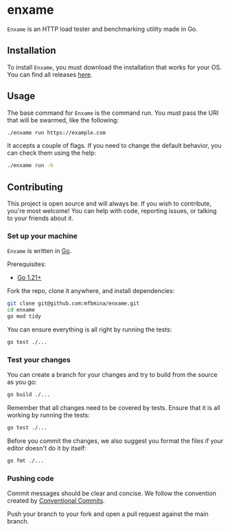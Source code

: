 # enxame
`Enxame` is an HTTP load tester and benchmarking utility made in Go.

## Installation

To install `Enxame`, you must download the installation that works for your OS. You can find all releases [here](https://github.com/mfbmina/enxame/releases).

## Usage

The base command for `Enxame` is the command run. You must pass the URI that will be swarmed, like the following:

```sh
./enxame run https://example.com
```

It accepts a couple of flags. If you need to change the default behavior, you can check them using the help:

```sh
./enxame run -h
```

## Contributing

This project is open source and will always be. If you wish to contribute, you're most welcome! You can help with code, reporting issues, or talking to your friends about it.

### Set up your machine

`Enxame` is written in [Go](https://golang.org/).

Prerequisites:
- [Go 1.21+](https://go.dev/doc/install)

Fork the repo, clone it anywhere, and install dependencies:

```sh
git clone git@github.com:mfbmina/enxame.git
cd enxame
go mod tidy
```

You can ensure everything is all right by running the tests:

```sh
go test ./...
```

### Test your changes

You can create a branch for your changes and try to build from the source as you go:

```sh
go build ./...
```

Remember that all changes need to be covered by tests. Ensure that it is all working by running the tests:

```sh
go test ./...
```

Before you commit the changes, we also suggest you format the files if your editor doesn't do it by itself:

```sh
go fmt ./...
```

### Pushing code

Commit messages should be clear and concise. We follow the convention created by [Conventional Commits](https://www.conventionalcommits.org).

Push your branch to your fork and open a pull request against the main branch.
